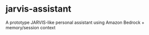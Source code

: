 # jarvis-assistant
A prototype JARVIS-like personal assistant using Amazon Bedrock + memory/session context
